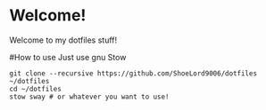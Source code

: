 # Welcome!
Welcome to my dotfiles stuff!

#How to use
Just use gnu Stow
```
git clone --recursive https://github.com/ShoeLord9006/dotfiles ~/dotfiles
cd ~/dotfiles
stow sway # or whatever you want to use!
```
